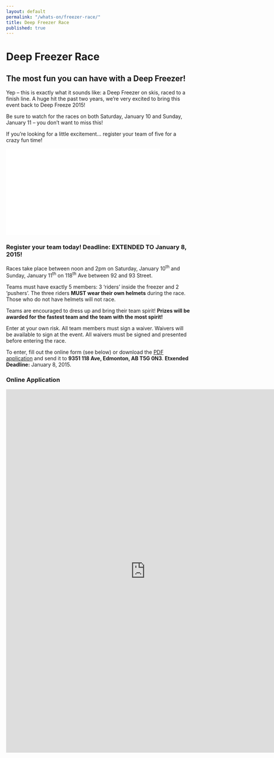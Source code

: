 ```yaml
---
layout: default
permalink: "/whats-on/freezer-race/"
title: Deep Freezer Race
published: true
---
```


# Deep Freezer Race

## The most fun you can have with a Deep Freezer!

Yep – this is exactly what it sounds like: a Deep Freezer on skis, raced to a finish line. A huge hit the past two years, we’re very excited to bring this event back to Deep Freeze 2015!

Be sure to watch for the races on both Saturday, January 10 and Sunday, January 11 – you don’t want to miss this!

If you’re looking for a little excitement... register your team of five for a crazy fun time!

<iframe width="420" height="236" src="//www.youtube.com/embed/MeE6-7bGCt8" frameborder="0" allowfullscreen></iframe>

### Register your team today! Deadline: EXTENDED TO January 8, 2015!
Races take place between noon and 2pm on Saturday, January 10<sup>th</sup> and Sunday, January 11<sup>th</sup> on 118<sup>th</sup> Ave between 92 and 93 Street.

Teams must have exactly 5 members: 3 ‘riders’ inside the freezer and 2 ‘pushers’. The three riders **MUST wear their own helmets** during the race. Those who do not have helmets will not race.

Teams are encouraged to dress up and bring their team spirit! **Prizes will be awarded for the fastest team and the team with the most spirit!**

Enter at your own risk. All team members must sign a waiver. Waivers will be available to sign at the event. All waivers must be signed and presented before entering the race.

To enter, fill out the online form (see below) or download the [PDF application](https://www.dropbox.com/s/08u5tqgifx6ndti/DF2015-DeepFreezerRace-Application.pdf?dl=1) and send it to **9351 118 Ave, Edmonton, AB T5G 0N3**. **Etxended Deadline:** January 8, 2015.

### Online Application

<iframe width="760" height="991" frameborder="0" marginheight="0" marginwidth="0" src="https://docs.google.com/spreadsheet/embeddedform?formkey=dGYwMC1QMkk5YkM1N3R0blV5MUgxd1E6MQ"></iframe>